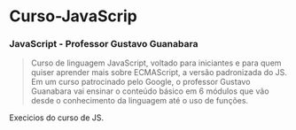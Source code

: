 <h1> Curso-JavaScrip </h1>

### JavaScript - Professor Gustavo Guanabara

>Curso de linguagem JavaScript, voltado para iniciantes e para quem quiser aprender mais sobre ECMAScript, a versão padronizada do JS. 
>Em um curso patrocinado pelo Google, o professor Gustavo Guanabara vai ensinar o conteúdo básico em 6 módulos que vão desde o conhecimento da linguagem até o uso de funções.

Execicios do curso de JS.
